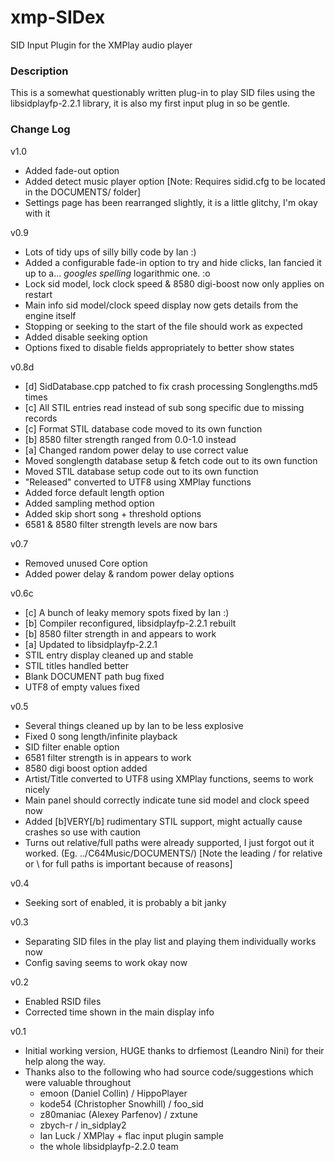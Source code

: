 # xmp-SIDex
SID Input Plugin for the XMPlay audio player

### Description
This is a somewhat questionably written plug-in to play SID files using the libsidplayfp-2.2.1 library, it is also my first input plug in so be gentle.

### Change Log
v1.0
- Added fade-out option
- Added detect music player option
	[Note: Requires sidid.cfg to be located in the DOCUMENTS/ folder]
- Settings page has been rearranged slightly, it is a little glitchy, I'm okay with it

v0.9
- Lots of tidy ups of silly billy code by Ian :)
- Added a configurable fade-in option to try and hide clicks, Ian fancied it up to a... *googles spelling* logarithmic one. :o
- Lock sid model, lock clock speed & 8580 digi-boost now only applies on restart
- Main info sid model/clock speed display now gets details from the engine itself
- Stopping or seeking to the start of the file should work as expected
- Added disable seeking option
- Options fixed to disable fields appropriately to better show states

v0.8d
- [d] SidDatabase.cpp patched to fix crash processing Songlengths.md5 times
- [c] All STIL entries read instead of sub song specific due to missing records
- [c] Format STIL database code moved to its own function
- [b] 8580 filter strength ranged from 0.0-1.0 instead
- [a] Changed random power delay to use correct value
- Moved songlength database setup & fetch code out to its own function
- Moved STIL database setup code out to its own function
- "Released" converted to UTF8 using XMPlay functions
- Added force default length option
- Added sampling method option
- Added skip short song + threshold options
- 6581 & 8580 filter strength levels are now bars

v0.7
- Removed unused Core option
- Added power delay & random power delay options

v0.6c
- [c] A bunch of leaky memory spots fixed by Ian :)
- [b] Compiler reconfigured, libsidplayfp-2.2.1 rebuilt
- [b] 8580 filter strength in and appears to work
- [a] Updated to libsidplayfp-2.2.1
- STIL entry display cleaned up and stable
- STIL titles handled better
- Blank DOCUMENT path bug fixed
- UTF8 of empty values fixed

v0.5
- Several things cleaned up by Ian to be less explosive
- Fixed 0 song length/infinite playback
- SID filter enable option
- 6581 filter strength is in appears to work
- 8580 digi boost option added
- Artist/Title converted to UTF8 using XMPlay functions, seems to work nicely
- Main panel should correctly indicate tune sid model and clock speed now
- Added [b]VERY[/b] rudimentary STIL support, might actually cause crashes so use with caution
- Turns out relative/full paths were already supported, I just forgot out it worked. (Eg. ../C64Music/DOCUMENTS/) 
     [Note the leading / for relative or \ for full paths is important because of reasons]
     
v0.4
- Seeking sort of enabled, it is probably a bit janky

v0.3
- Separating SID files in the play list and playing them individually works now
- Config saving seems to work okay now

v0.2
- Enabled RSID files
- Corrected time shown in the main display info

v0.1
- Initial working version, HUGE thanks to drfiemost (Leandro Nini) for their help along the way.
- Thanks also to the following who had source code/suggestions which were valuable throughout
	* emoon (Daniel Collin) / HippoPlayer
	* kode54 (Christopher Snowhill) / foo_sid
	* z80maniac (Alexey Parfenov) / zxtune
	* zbych-r / in_sidplay2
	* Ian Luck / XMPlay + flac input plugin sample
	* the whole libsidplayfp-2.2.0 team
